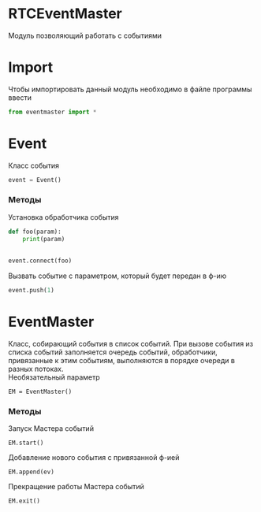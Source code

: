 # RTCEventMaster
Модуль позволяющий работать с событиями
# Import 
Чтобы импортировать данный модуль необходимо в файле программы ввести
```python
from eventmaster import *
```
# Event
Класс события
```python
event = Event()
```
### Методы
Установка обработчика события
```python
def foo(param):
    print(param)
    
    
event.connect(foo)
```
Вызвать событие с параметром, который будет передан в ф-ию
```python
event.push(1)
```
# EventMaster 
Класс, собирающий события в список событий.
При вызове события из списка событий заполняется очередь событий, обработчики, привязанные к этим событиям,
выполняются в порядке очереди в разных потоках.                                         
Необязательный параметр 
```
EM = EventMaster()
```
### Методы
Запуск Мастера событий 
```
EM.start()
```
Добавление нового события с привязанной ф-ией
```
EM.append(ev)
```
Прекращение работы Мастера событий
```
EM.exit()
```
